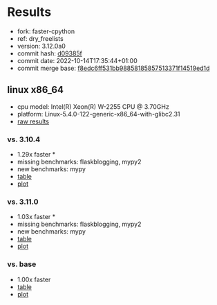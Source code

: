 # Results

- fork: faster-cpython
- ref: dry_freelists
- version: 3.12.0a0
- commit hash: [d09385f](https://github.com/faster%2dcpython/cpython/commit/d09385f)
- commit date: 2022-10-14T17:35:44+01:00
- commit merge base: [f8edc6ff531bb98858185857513371f14519ed1d](https://github.com/faster%2dcpython/cpython/commit/f8edc6ff531bb98858185857513371f14519ed1d)

## linux x86_64

- cpu model: Intel(R) Xeon(R) W-2255 CPU @ 3.70GHz
- platform: Linux-5.4.0-122-generic-x86_64-with-glibc2.31
- [raw results](bm-20221014-linux-x86_64-faster%252dcpython-dry_freelists-3.12.0a0-d09385f.json)

### vs. 3.10.4

- 1.29x faster \*
- missing benchmarks: flaskblogging, mypy2
- new benchmarks: mypy
- [table](bm-20221014-linux-x86_64-faster%252dcpython-dry_freelists-3.12.0a0-d09385f-vs-3.10.4.md)
- [plot](bm-20221014-linux-x86_64-faster%252dcpython-dry_freelists-3.12.0a0-d09385f-vs-3.10.4.png)

### vs. 3.11.0

- 1.03x faster \*
- missing benchmarks: flaskblogging, mypy2
- new benchmarks: mypy
- [table](bm-20221014-linux-x86_64-faster%252dcpython-dry_freelists-3.12.0a0-d09385f-vs-3.11.0.md)
- [plot](bm-20221014-linux-x86_64-faster%252dcpython-dry_freelists-3.12.0a0-d09385f-vs-3.11.0.png)

### vs. base

- 1.00x faster
- [table](bm-20221014-linux-x86_64-faster%252dcpython-dry_freelists-3.12.0a0-d09385f-vs-base.md)
- [plot](bm-20221014-linux-x86_64-faster%252dcpython-dry_freelists-3.12.0a0-d09385f-vs-base.png)

